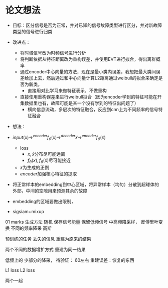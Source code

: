 # 论文想法

- 目标：区分信号是否为正常，并对已知的信号故障类型进行区分，并对新故障类型的信号进行归类
- 改进点：
  - 将时域信号改为时频信号进行分析
  - 将判断依据从特征距离改为重构误差，并使用EVT进行拟合，得出离群概率
  - 通过encoder中心向量的方法，现在是最小类内误差，我想把最大类间误差给加上去，然后通过和中心向量计算L2距离通过weibull的拟合来确定是否为新类。 
    - 直接用对比学习来做特征表示，不做重构
  - 直接使用重构误差来进行weibull拟合（因为encoder学到的特征可能在开集数据里也有，故障可能是某一个没有学到的特征出问题了）
    - 横向信息流动，多层次的特征融合，反应到cnn上为不同频率的信号特征融合
- 想法：







- $input(x) \to^{encoder} f_\theta(x)\to^{decoder} \widetilde{x}\to^{encoder} f_\theta{(\widetilde{x})}$
  - loss
    - $x,\widetilde{x}$分布尽可能远离
    - $f_\theta{(x)},f_\theta(\widetilde{x})$尽可能接近
  - $\widetilde{x}$为生成的正例
  - $encoder$加强核心特征的提取



- 将正常样本的embedding到中心区域，将异常样本（均匀）分散到超球体的外部，中间的空隙用来预测其余的故障
- embedding的区域要做出限制，





- sigsiam+mixup





01 marks 生成方法 随机  保存信号能量 保留低频信号 中高频降采样， 反傅里叶变换  不同的频率降采 高斯

预训练的任务 丢失的信息 重建为原来的结果

两个不同的数据增扩方式 重建为同一结果

低频上的 少部分的降采， 待验证： 60左右  重建误差：恢复的东西 

L1 loss   L2 loss

两个一起 

